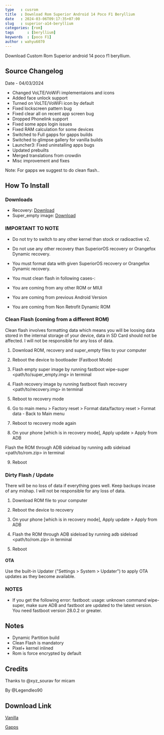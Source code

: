 ```yaml
---
type   : cusrom
title  : Download Rom Superior Android 14 Poco F1 Beryllium
date   : 2024-03-06T09:17:35+07:00
slug   : superior-a14-beryllium
categories: [rom]
tags      : [beryllium]
keywords  : [poco F1]
author : wahyu6070
---
```


Download Custom Rom Superior android 14 poco f1 beryllium.

## Source Changelog
Date - 04/03/2024

- Changed VoLTE/VoWiFi implementaions and icons
- Added face unlock support
- Turned on VoLTE/VoWiFi icon by default
- Fixed lockscreen pattern bug
- Fixed clear all on recent app screen bug
- Dropped Phonelink support
- Fixed some apps login issues
- Fixed RAM calculation for some devices
- Switched to Full gapps for gapps builds
- Switched to glimpse gallery for vanilla builds
- Launcher3: Fixed uninstalling apps bugs
- Updated prebuilts
- Merged translations from crowdin
- Misc improvement and fixes

Note: For gapps we suggest to do clean flash..

## How To Install

### Downloads

* Recovery: [Download](https://sourceforge.net/projects/berylliu020/files/images/recovery.img/download)
* Super_empty image: [Download](https://sourceforge.net/projects/berylliu020/files/images/super_empty.img/download)

### IMPORTANT TO NOTE
* Do not try to switch to any other kernel than stock or radioactive v2.

* Do not use any other recovery than SuperiorOS recovery or Orangefox Dynamic recovery.

* You must format data with given SuperiorOS recovery or Orangefox Dynamic recovery.


* You must clean flash in following cases-:

- You are coming from any other ROM or MIUI

- You are coming from previous Android Version

- You are coming from Non Retrofit Dynamic ROM


### Clean Flash (coming from a different ROM)

Clean flash involves formatting data which means you will be loosing data stored in the internal storage of your device, data in SD Card should not be affected. I will not be responsible for any loss of data.

1. Download ROM, recovery and super_empty files to your computer

2. Reboot the device to bootloader (Fastboot Mode)

3. Flash empty super image by running fastboot wipe-super <path/to/super_empty.img> in terminal

4. Flash recovery image by running fastboot flash recovery <path/to/recovery.img> in terminal

5. Reboot to recovery mode

6. Go to main menu > Factory reset > Format data/factory reset > Format data - Back to Main menu

7. Reboot to recovery mode again

8. On your phone [which is in recovery mode], Apply update > Apply from ADB

Flash the ROM through ADB sideload by running adb sideload <path/to/rom.zip> in terminal

9. Reboot


### Dirty Flash / Update

There will be no loss of data if everything goes well. Keep backups incase of any mishap. I will not be responsible for any loss of data.

1. Download ROM file to your computer

2. Reboot the device to recovery

3. On your phone [which is in recovery mode], Apply update > Apply from ADB

4. Flash the ROM through ADB sideload by running adb sideload <path/to/rom.zip> in terminal

5. Reboot


#### OTA
Use the built-in Updater ("Settings > System > Updater") to apply OTA updates as they become available.


### NOTES
- If you get the following error: fastboot: usage: unknown command wipe-super, make sure ADB and fastboot are updated to the latest version. You need fastboot version 28.0.2 or greater.


## Notes
- Dynamic Partition build
- Clean Flash is mandatory
- Pixel+ kernel inlined
- Rom is force encrypted by default

## Credits
Thanks to @xyz_sourav for micam

By @Legendleo90

## Download Link
[Vanilla](https://www.pling.com/p/1908484)

[Gapps](https://www.pling.com/p/1908484)

